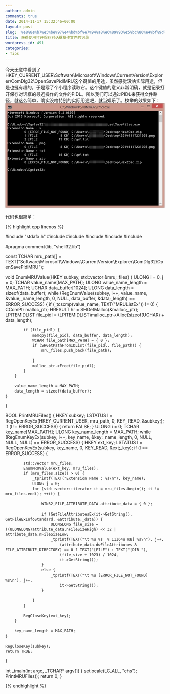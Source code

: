 ```yaml
---
author: admin
comments: true
date: 2014-11-17 15:32:46+00:00
layout: post
slug: '%e8%8e%b7%e5%be%97%e4%bd%bf%e7%94%a8%e6%89%93%e5%bc%80%e4%bf%9d%e5%ad%98%e5%af%b9%e8%af%9d%e6%a1%86%e6%93%8d%e4%bd%9c%e6%96%87%e4%bb%b6%e7%9a%84%e8%ae%b0%e5%bd%95'
title: 获得使用打开保存对话框操作文件的记录
wordpress_id: 491
categories:
- Tips
---
```


今天无意中看到了HKEY_CURRENT_USER\Software\Microsoft\Windows\CurrentVersion\Explorer\ComDlg32\OpenSavePidlMRU这个键值的用途，虽然感觉没啥实际用途，但是也挺有趣的，于是写了个小程序读取它。这个键值的意义非常明确，就是记录打开保存对话框的最近操作的文件的PIDL。所以我们可以通过PIDL来获得文件路径，就这么简单，确实没啥特别的实际用途吧，就当娱乐了。枚举的效果如下：
[![20141117231005](/uploads/2014/11/20141117231005.png)](/uploads/2014/11/20141117231005.png)

代码也很简单：

{% highlight cpp linenos %}

#include "stdafx.h"
#include 
#include 
#include 
#include 
#include 

#pragma comment(lib, "shell32.lib")

const TCHAR mru_path[] = TEXT("Software\\Microsoft\\Windows\\CurrentVersion\\Explorer\\ComDlg32\\OpenSavePidlMRU");

void EnumMRUValue(HKEY subkey, std::vector &mru;_files)
{
	ULONG i = 0, j = 0;
	TCHAR value_name[MAX_PATH];
	ULONG value_name_length = MAX_PATH;
	UCHAR data_buffer[1024];
	ULONG data_length = sizeof(data_buffer);
	while (RegEnumValue(subkey, i++, value_name, &value;_name_length, 0, NULL, data_buffer, &data;_length) == ERROR_SUCCESS)
	{
		if (_tcscmp(value_name, TEXT("MRUListEx")) != 0) {
			CComPtr malloc_ptr;
			HRESULT hr = SHGetMalloc(&malloc;_ptr);
			LPITEMIDLIST file_pidl = (LPITEMIDLIST)malloc_ptr->Alloc(sizeof(UCHAR) + data_length);

			if (file_pidl) {
				memcpy(file_pidl, data_buffer, data_length);
				WCHAR file_path[MAX_PATH] = { 0 };
				if (SHGetPathFromIDList(file_pidl, file_path)) {
					mru_files.push_back(file_path);
					
				}
				malloc_ptr->Free(file_pidl);
			}
		}

		value_name_length = MAX_PATH;
		data_length = sizeof(data_buffer);
	}
}

BOOL PrintMRUFiles()
{
	HKEY subkey;
	LSTATUS l = RegOpenKeyEx(HKEY_CURRENT_USER, mru_path, 0, KEY_READ, &subkey;);
	if (l != ERROR_SUCCESS) {
		return FALSE;
	}
	ULONG i = 0;
	TCHAR key_name[MAX_PATH];
	ULONG key_name_length = MAX_PATH;
	while (RegEnumKeyEx(subkey, i++, key_name, &key;_name_length, 0, NULL, NULL, NULL) == ERROR_SUCCESS)
	{
		HKEY ext_key;
		LSTATUS l = RegOpenKeyEx(subkey, key_name, 0, KEY_READ, &ext;_key);
		if (l == ERROR_SUCCESS) {
			
			std::vector mru_files;
			EnumMRUValue(ext_key, mru_files);
			if (mru_files.size() > 0) {
				_tprintf(TEXT("Extension Name : %s\n"), key_name);
				ULONG j = 0;
				for (std::vector::iterator it = mru_files.begin(); it != mru_files.end(); ++it) {

					WIN32_FILE_ATTRIBUTE_DATA attribute_data = { 0 };
					
					if (GetFileAttributesEx(it->GetString(), GetFileExInfoStandard, &attribute;_data)) {
						ULONGLONG file_size = ((ULONGLONG)attribute_data.nFileSizeHigh) << 32 | attribute_data.nFileSizeLow;
						_tprintf(TEXT("\t %u %s  % 11I64u KB] %s\n"), j++,
							(attribute_data.dwFileAttributes & FILE_ATTRIBUTE_DIRECTORY) == 0 ? TEXT("[FILE") : TEXT("[DIR "),
							(file_size + 1023) / 1024,
							it->GetString());
					}
					else {
						_tprintf(TEXT("\t %u [ERROR_FILE_NOT_FOUND] %s\n"), j++,
							it->GetString());
					}
					
				}
			}
			
			RegCloseKey(ext_key);
		}

		key_name_length = MAX_PATH;
	}
	
	RegCloseKey(subkey);
	return TRUE;
}


int _tmain(int argc, _TCHAR* argv[])
{
	setlocale(LC_ALL, "chs");
	PrintMRUFiles();
	return 0;
}


 {% endhighlight %}
